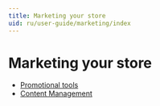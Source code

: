```yaml
---
title: Marketing your store
uid: ru/user-guide/marketing/index
---
```


# Marketing your store

- [Promotional tools](xref:ru/user-guide/marketing/promotional/index)
- [Content Management](xref:ru/user-guide/marketing/content/index)